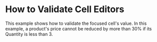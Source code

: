 # How to Validate Cell Editors


<p>This example shows how to validate the focused cell's value. In this example, a product's price cannot be reduced by more than 30% if its Quantity is less than 3.</p><br />


<br/>


